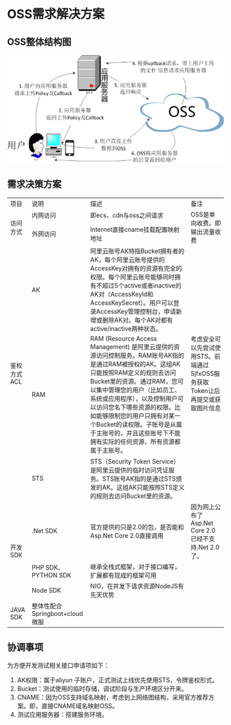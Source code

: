 # OSS需求解决方案

## OSS整体结构图
![practice-post-callback-7](img/practice-post-callback-7.png)

## 需求决策方案
<table>
    <tr>
        <td>项目</td>
        <td>说明</td>
        <td>描述</td>
        <td>备注</td>
    </tr>
    <tr>
        <td rowspan="2">访问方式</td>
        <td>内网访问</td>
        <td>即ecs、cdn与oss之间请求</td>
        <td rowspan="2">OSS是单向收费。即输出流量收费</td>
    </tr>
    <tr>
        <td>外网访问</td>
        <td>Internet直接cname挂载配置映射地址</td>
    </tr>
    <tr>
        <td rowspan="3">鉴权方式ACL</td>
        <td>AK</td>
        <td>阿里云账号AK特指Bucket拥有者的AK，每个阿里云账号提供的AccessKey对拥有的资源有完全的权限。每个阿里云账号能够同时拥有不超过5个active或者inactive的AK对（AccessKeyId和AccessKeySecret）。用户可以登录AccessKey管理控制台，申请新增或删除AK对。每个AK对都有active/inactive两种状态。</td>
        <td rowspan="3">考虑安全可以先尝试使用STS。前端通过SjfxOSS服务获取Token让后再提交或获取图片信息</td>
    </tr>
    <tr>
        <td>RAM</td>
        <td>RAM (Resource Access Management) 是阿里云提供的资源访问控制服务。RAM账号AK指的是通过RAM被授权的AK。这组AK只能按照RAM定义的规则去访问Bucket里的资源。通过RAM，您可以集中管理您的用户（比如员工、系统或应用程序），以及控制用户可以访问您名下哪些资源的权限。比如能够限制您的用户只拥有对某一个Bucket的读权限。子账号是从属于主账号的，并且这些账号下不能拥有实际的任何资源，所有资源都属于主账号。</td>
    </tr>
     <tr>
        <td>STS</td>
        <td>STS（Security Token Service）是阿里云提供的临时访问凭证服务。STS账号AK指的是通过STS颁发的AK。这组AK只能按照STS定义的规则去访问Bucket里的资源。</td>
    </tr>
    <tr>
        <td rowspan="3">开发SDK</td>
        <td>.Net SDK</td>
        <td>官方提供的只是2.0的包，是否能和Asp.Net Core 2.0直接调用</td>
        <td>因为网上公布了Asp.Net Core 2.0 已经不支持.Net 2.0了。</td>
    </tr>
    <tr>
        <td>PHP SDK、PYTHON SDK</td>
        <td>继承全栈式框架，对于接口编写，扩展都有现成的框架可用</td>
        <td></td>
    </tr>
    <tr>
        <td>Node SDK</td>
        <td>NIO，在并发下请求资源NodeJS有先天优势</td>
        <td></td>
    </tr>
    <tr>
        <td>JAVA SDK</td>
        <td>整体性配合Springboot+cloud 微服</td>
        <td></td>
    </tr>
</table>

## 协调事项
为方便开发测试相关接口申请项如下：
1.	AK权限：属于aliyun 子账户，正式测试上线优先使用STS，令牌鉴权形式。
2.	Bucket：测试使用的临时存储，调试阶段与生产环境区分开来。
3.	CNAME：因为OSS支持域名映射，考虑到上网络图结构，采用官方推荐方案。即，直接CNAME域名映射OSS。
4.	测试应用服务器：搭建服务环境。
